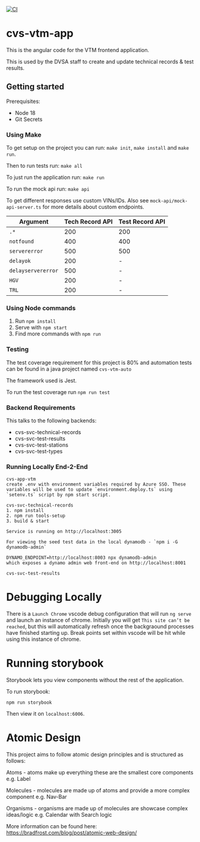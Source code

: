[![CI](https://github.com/dvsa/cvs-app-vtm/actions/workflows/pr-checks.yml/badge.svg)](https://github.com/dvsa/cvs-app-vtm/actions/workflows/pr-checks.yml)

# cvs-vtm-app

This is the angular code for the VTM frontend application.

This is used by the DVSA staff to create and update technical records & test results.

## Getting started

Prerequisites:

- Node 18
- Git Secrets

### Using Make

To get setup on the project you can run: `make init`, `make install` and `make run`.

Then to run tests run:
`make all`

To just run the application run:
`make run`

To run the mock api run:
`make api`

To get different responses use custom VINs/IDs. Also see `mock-api/mock-api-server.ts` for more details about custom endpoints.

| Argument           | Tech Record API | Test Record API |
| ------------------ | --------------- | --------------- |
| `.*`               | 200             | 200             |
| `notfound`         | 400             | 400             |
| `servererror`      | 500             | 500             |
| `delayok`          | 200             | -               |
| `delayservererror` | 500             | -               |
| `HGV`              | 200             | -               |
| `TRL`              | 200             | -               |

### Using Node commands

1. Run `npm install`
2. Serve with `npm start`
3. Find more commands with `npm run`

### Testing

The test coverage requirement for this project is 80% and automation tests can be found in a java project named `cvs-vtm-auto`

The framework used is Jest.

To run the test coverage run `npm run test`

### Backend Requirements

This talks to the following backends:

- cvs-svc-technical-records
- cvs-svc-test-results
- cvs-svc-test-stations
- cvs-svc-test-types

### Running Locally End-2-End

```
cvs-app-vtm
create .env with environment variables required by Azure SSO. These variables will be used to update `environment.deploy.ts` using `setenv.ts` script by npm start script.
```

```
cvs-svc-technical-records
1. npm install
2. npm run tools-setup
3. build & start

Service is running on http://localhost:3005

For viewing the seed test data in the local dynamodb - `npm i -G dynamodb-admin`

DYNAMO_ENDPOINT=http://localhost:8003 npx dynamodb-admin
which exposes a dynamo admin web front-end on http://localhost:8001
```

```
cvs-svc-test-results

```

# Debugging Locally

There is a `Launch Chrome` vscode debug configuration that will run `ng serve` and launch an instance of chrome. Initially you will get `This site can’t be reached`, but this will automatically refresh once the backgraound processes have finished starting up. Break points set within vscode will be hit while using this instance of chrome.

# Running storybook

Storybook lets you view components without the rest of the application.

To run storybook:

`npm run storybook`

Then view it on `localhost:6006`.

# Atomic Design

This project aims to follow atomic design principles and is structured as follows:

Atoms - atoms make up everything these are the smallest core components e.g. Label

Molecules - molecules are made up of atoms and provide a more complex component e.g. Nav-Bar

Organisms - organisms are made up of molecules are showcase complex ideas/logic e.g. Calendar with Search logic

More information can be found here: https://bradfrost.com/blog/post/atomic-web-design/
